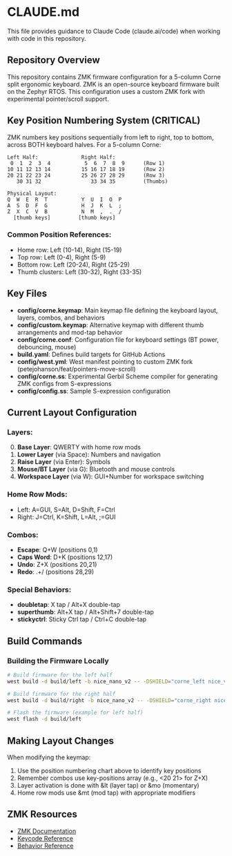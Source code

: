 # CLAUDE.md

This file provides guidance to Claude Code (claude.ai/code) when working with code in this repository.

## Repository Overview

This repository contains ZMK firmware configuration for a 5-column Corne split ergonomic keyboard. ZMK is an open-source keyboard firmware built on the Zephyr RTOS. This configuration uses a custom ZMK fork with experimental pointer/scroll support.

## Key Position Numbering System (CRITICAL)

ZMK numbers key positions sequentially from left to right, top to bottom, across BOTH keyboard halves. For a 5-column Corne:

```
Left Half:              Right Half:
 0  1  2  3  4           5  6  7  8  9      (Row 1)
10 11 12 13 14          15 16 17 18 19      (Row 2) 
20 21 22 23 24          25 26 27 28 29      (Row 3)
   30 31 32                33 34 35         (Thumbs)

Physical Layout:
Q  W  E  R  T           Y  U  I  O  P
A  S  D  F  G           H  J  K  L  ;
Z  X  C  V  B           N  M  ,  .  /
  [thumb keys]         [thumb keys]
```

### Common Position References:
- Home row: Left (10-14), Right (15-19)
- Top row: Left (0-4), Right (5-9)
- Bottom row: Left (20-24), Right (25-29)
- Thumb clusters: Left (30-32), Right (33-35)

## Key Files

- **config/corne.keymap**: Main keymap file defining the keyboard layout, layers, combos, and behaviors
- **config/custom.keymap**: Alternative keymap with different thumb arrangements and mod-tap behavior
- **config/corne.conf**: Configuration file for keyboard settings (BT power, debouncing, mouse)
- **build.yaml**: Defines build targets for GitHub Actions
- **config/west.yml**: West manifest pointing to custom ZMK fork (petejohanson/feat/pointers-move-scroll)
- **config/corne.ss**: Experimental Gerbil Scheme compiler for generating ZMK configs from S-expressions
- **config/config.ss**: Sample S-expression configuration

## Current Layout Configuration

### Layers:
0. **Base Layer**: QWERTY with home row mods
1. **Lower Layer** (via Space): Numbers and navigation
2. **Raise Layer** (via Enter): Symbols
3. **Mouse/BT Layer** (via G): Bluetooth and mouse controls
4. **Workspace Layer** (via W): GUI+Number for workspace switching

### Home Row Mods:
- Left: A=GUI, S=Alt, D=Shift, F=Ctrl
- Right: J=Ctrl, K=Shift, L=Alt, ;=GUI

### Combos:
- **Escape**: Q+W (positions 0,1)
- **Caps Word**: D+K (positions 12,17)
- **Undo**: Z+X (positions 20,21)
- **Redo**: .+/ (positions 28,29)

### Special Behaviors:
- **doubletap**: X tap / Alt+X double-tap
- **superthumb**: Alt+X tap / Alt+Shift+7 double-tap
- **stickyctrl**: Sticky Ctrl tap / Ctrl+C double-tap

## Build Commands

### Building the Firmware Locally

```sh
# Build firmware for the left half
west build -d build/left -b nice_nano_v2 -- -DSHIELD="corne_left nice_view_adapter nice_view" -DZMK_CONFIG="/home/z80/dev/zmk-config-2/config"

# Build firmware for the right half
west build -d build/right -b nice_nano_v2 -- -DSHIELD="corne_right nice_view_adapter nice_view" -DZMK_CONFIG="/home/z80/dev/zmk-config-2/config"

# Flash the firmware (example for left half)
west flash -d build/left
```

## Making Layout Changes

When modifying the keymap:
1. Use the position numbering chart above to identify key positions
2. Remember combos use key-positions array (e.g., <20 21> for Z+X)
3. Layer activation is done with &lt (layer tap) or &mo (momentary)
4. Home row mods use &mt (mod tap) with appropriate modifiers

## ZMK Resources

- [ZMK Documentation](https://zmk.dev/docs)
- [Keycode Reference](https://zmk.dev/docs/codes)
- [Behavior Reference](https://zmk.dev/docs/behaviors)